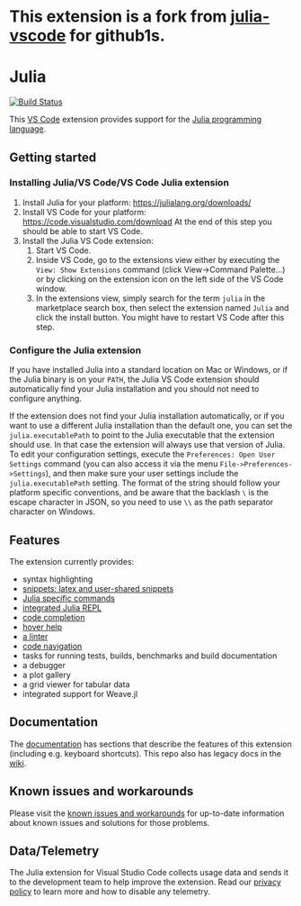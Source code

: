 # This extension is a fork from [julia-vscode](https://github.com/julia-vscode/julia-vscode) for github1s.

# Julia

[![Build Status](https://dev.azure.com/julia-vscode/julia-vscode/_apis/build/status/julia-vscode.julia-vscode?branchName=master)](https://dev.azure.com/julia-vscode/julia-vscode/_build/latest?definitionId=1&branchName=master)

This [VS Code](https://code.visualstudio.com) extension provides support for the [Julia programming language](http://julialang.org/).

## Getting started

### Installing Julia/VS Code/VS Code Julia extension

1. Install Julia for your platform: https://julialang.org/downloads/
2. Install VS Code for your platform: https://code.visualstudio.com/download
   At the end of this step you should be able to start VS Code.
3. Install the Julia VS Code extension:
    1. Start VS Code.
    2. Inside VS Code, go to the extensions view either by
       executing the `View: Show Extensions` command (click View->Command Palette...)
       or by clicking on the extension icon on the left side of the VS Code
       window.
    3. In the extensions view, simply search for the term `julia` in the marketplace
       search box, then select the extension named `Julia` and click the install button.
       You might have to restart VS Code after this step.

### Configure the Julia extension

If you have installed Julia into a standard location on Mac or Windows, or
if the Julia binary is on your `PATH`, the Julia VS Code extension should
automatically find your Julia installation and you should not need to
configure anything.

If the extension does not find your Julia installation automatically, or
if you want to use a different Julia installation than the default one,
you can set the `julia.executablePath` to point to the Julia executable
that the extension should use. In that case the
extension will always use that version of Julia. To edit your configuration
settings, execute the `Preferences: Open User Settings` command (you can
also access it via the menu `File->Preferences->Settings`), and
then make sure your user settings include the `julia.executablePath`
setting. The format of the string should follow your platform specific
conventions, and be aware that the backlash `\` is the escape character
in JSON, so you need to use `\\` as the path separator character on Windows.

## Features

The extension currently provides:

-   syntax highlighting
-   [snippets: latex and user-shared snippets](https://github.com/julia-vscode/julia-vscode/wiki/Snippets)
-   [Julia specific commands](https://github.com/julia-vscode/julia-vscode/wiki/Commands)
-   [integrated Julia REPL](https://github.com/julia-vscode/julia-vscode/wiki/REPL)
-   [code completion](https://github.com/julia-vscode/julia-vscode/wiki/IntelliSense)
-   [hover help](https://github.com/julia-vscode/julia-vscode/wiki/Information#hover-help)
-   [a linter](https://github.com/julia-vscode/julia-vscode/wiki/Information#linter)
-   [code navigation](https://github.com/julia-vscode/julia-vscode/wiki/Navigation)
-   tasks for running tests, builds, benchmarks and build documentation
-   a debugger
-   a plot gallery
-   a grid viewer for tabular data
-   integrated support for Weave.jl

## Documentation

The [documentation](https://www.julia-vscode.org/docs/stable/)
has sections that describe the features of this extension (including
e.g. keyboard shortcuts). This repo also has legacy docs in the
[wiki](https://github.com/julia-vscode/julia-vscode/wiki).

## Known issues and workarounds

Please visit the [known issues and workarounds](https://github.com/julia-vscode/julia-vscode/wiki/Known-issues-and-workarounds)
for up-to-date information about known issues and solutions for those
problems.

## Data/Telemetry

The Julia extension for Visual Studio Code collects usage data and sends it to the development team to help improve the extension. Read our [privacy policy](https://github.com/julia-vscode/julia-vscode/wiki/Privacy-Policy) to learn more and how to disable any telemetry.
